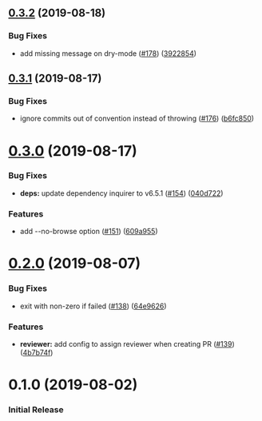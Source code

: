 ## [0.3.2](https://github.com/algolia/shipjs/compare/v0.3.1...v0.3.2) (2019-08-18)


### Bug Fixes

* add missing message on dry-mode ([#178](https://github.com/algolia/shipjs/issues/178)) ([3922854](https://github.com/algolia/shipjs/commit/3922854))



## [0.3.1](https://github.com/algolia/shipjs/compare/v0.3.0...v0.3.1) (2019-08-17)


### Bug Fixes

* ignore commits out of convention instead of throwing ([#176](https://github.com/algolia/shipjs/issues/176)) ([b6fc850](https://github.com/algolia/shipjs/commit/b6fc850))



# [0.3.0](https://github.com/algolia/shipjs/compare/v0.2.0...v0.3.0) (2019-08-17)


### Bug Fixes

* **deps:** update dependency inquirer to v6.5.1 ([#154](https://github.com/algolia/shipjs/issues/154)) ([040d722](https://github.com/algolia/shipjs/commit/040d722))


### Features

* add --no-browse option ([#151](https://github.com/algolia/shipjs/issues/151)) ([609a955](https://github.com/algolia/shipjs/commit/609a955))



# [0.2.0](https://github.com/algolia/shipjs/compare/v0.1.1...v0.2.0) (2019-08-07)


### Bug Fixes

* exit with non-zero if failed ([#138](https://github.com/algolia/shipjs/issues/138)) ([64e9626](https://github.com/algolia/shipjs/commit/64e9626))


### Features

* **reviewer:** add config to assign reviewer when creating PR ([#139](https://github.com/algolia/shipjs/issues/139)) ([4b7b74f](https://github.com/algolia/shipjs/commit/4b7b74f))


# 0.1.0 (2019-08-02)

### Initial Release

